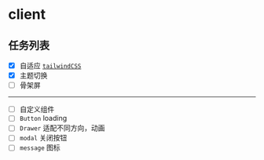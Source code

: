 # client

## 任务列表  

- [x] 自适应 [`tailwindCSS`](https://www.tailwindcss.cn/)
- [x] 主题切换
- [ ] 骨架屏  

---

- [ ] 自定义组件
- [ ] `Button` loading
- [ ] `Drawer` 适配不同方向，动画
- [ ] `modal` 关闭按钮
- [ ] `message` 图标

